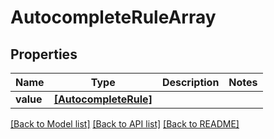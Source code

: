 # AutocompleteRuleArray


## Properties
Name | Type | Description | Notes
------------ | ------------- | ------------- | -------------
**value** | [**[AutocompleteRule]**](AutocompleteRule.md) |  | 

[[Back to Model list]](../README.md#documentation-for-models) [[Back to API list]](../README.md#documentation-for-api-endpoints) [[Back to README]](../README.md)


